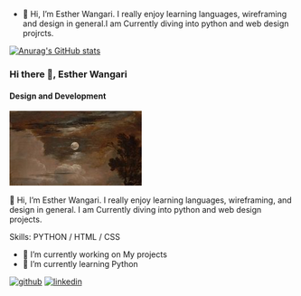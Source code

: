 - 👋 Hi, I’m Esther Wangari. I really enjoy learning languages, wireframing and design in general.I am Currently diving into python and web design projrcts.

[![Anurag's GitHub stats](https://github-readme-stats.vercel.app/api?username=esskare)](https://github.com/anuraghazra/github-readme-stats)

### Hi there 👋, Esther Wangari
#### Design and Development

![Design and Development](https://github.com/esskare/esskare/blob/main/tuj.jpg)

👋 Hi, I’m Esther Wangari. I really enjoy learning languages, wireframing, and design in general. I am Currently diving into python and web design projects.

Skills: PYTHON / HTML / CSS

- 🔭 I’m currently working on My projects 
- 🌱 I’m currently learning Python 


[<img src='https://cdn.jsdelivr.net/npm/simple-icons@3.0.1/icons/github.svg' alt='github' height='40'>](https://github.com/esskare)  [<img src='https://cdn.jsdelivr.net/npm/simple-icons@3.0.1/icons/linkedin.svg' alt='linkedin' height='40'>](https://www.linkedin.com/in/linkedin.com/in/esther-mbiriri/)  


